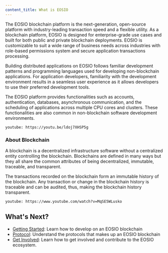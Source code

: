 ```yaml
---
content_title: What is EOSIO
---
```


The EOSIO blockchain platform is the next-generation, open-source platform with industry-leading transaction speed and a flexible utility. As a blockchain platform, EOSIO is designed for enterprise-grade use cases and built for both public and private blockchain deployments. EOSIO is customizable to suit a wide range of business needs across industries with role-based permissions system and secure application transactions processing.

Building distributed applications on EOSIO follows familiar development patterns and programming languages used for developing non-blockchain applications. For application developers, familiarity with the development environment results in a seamless user experience as it allows developers to use their preferred development tools. 

The EOSIO platform provides functionalities such as accounts, authentication, databases, asynchronous communication, and the scheduling of applications across multiple CPU cores and clusters. These functionalities are also common in non-blockchain software development environments.

`youtube: https://youtu.be/ldoj7XHSP5g`



### About Blockchain
A blockchain is a decentralized infrastructure software without a centralized entity controlling the blockchain. Blockchains are defined in many ways but they all share the common attributes of being decentralized, immutable, traceable, and transparent.

The transactions recorded on the blockchain form an immutable history of the blockchain. Any transaction or change in the blockchain history is traceable and can be audited, thus, making the blockchain history transparent. 

`youtube: https://www.youtube.com/watch?v=MqSE5WLusko`

## What's Next? 
- [Getting Started](../02_getting-started/index.md): Learn how to develop on an EOSIO blockchain
- [Protocol](../04_protocol/index.md): Understand the protocols that makes up an EOSIO blockchain
- [Get Involved](../09_get-involved/index.md): Learn how to get involved and contribute to the EOSIO ecosystem.
